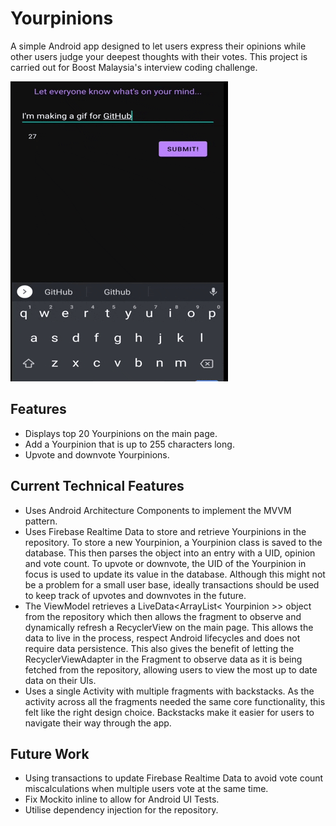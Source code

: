 # Yourpinions
A simple Android app designed to let users express their opinions while other users judge your deepest thoughts with their votes. This project is carried out for Boost Malaysia's interview coding challenge.

![](H1NRb3tq0F3eIkRc6f.gif)

## Features
* Displays top 20 Yourpinions on the main page.
* Add a Yourpinion that is up to 255 characters long.
* Upvote and downvote Yourpinions.

## Current Technical Features
* Uses Android Architecture Components to implement the MVVM pattern.
* Uses Firebase Realtime Data to store and retrieve Yourpinions in the repository. To store a new Yourpinion, a Yourpinion class is saved to the database. This then parses the object into an entry with a UID, opinion and vote count. To upvote or downvote, the UID of the Yourpinion in focus is used to update its value in the database. Although this might not be a problem for a small user base, ideally transactions should be used to keep track of upvotes and downvotes in the future.
* The ViewModel retrieves a LiveData<ArrayList< Yourpinion >> object from the repository which then allows the fragment to observe and dynamically refresh a RecyclerView on the main page. This allows the data to live in the process, respect Android lifecycles and does not require data persistence. This also gives the benefit of letting the RecyclerViewAdapter in the Fragment to observe data as it is being fetched from the repository, allowing users to view the most up to date data on their UIs.
* Uses a single Activity with multiple fragments with backstacks. As the activity across all the fragments needed the same core functionality, this felt like the right design choice. Backstacks make it easier for users to navigate their way through the app.
  
## Future Work
* Using transactions to update Firebase Realtime Data to avoid vote count miscalculations when multiple users vote at the same time.
* Fix Mockito inline to allow for Android UI Tests.
* Utilise dependency injection for the repository.
